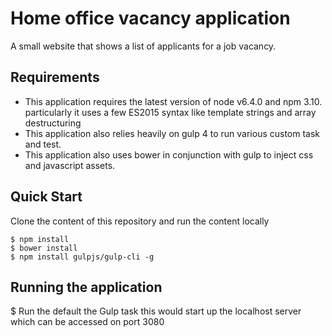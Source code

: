 # Home office vacancy application
A small website that shows a list of applicants for a job vacancy.

## Requirements
- This application requires the latest version of node v6.4.0 and npm 3.10. particularly it uses a few ES2015 syntax like template strings and array destructuring
- This application also relies heavily on gulp 4 to run various custom task and test.
- This application also uses bower in conjunction with gulp to inject css and javascript assets.


## Quick Start
Clone the content of this repository and run the content locally
```
$ npm install
$ bower install
$ npm install gulpjs/gulp-cli -g
```

## Running the application

$ Run the default the Gulp task this would start up the localhost server which can be accessed on port 3080

